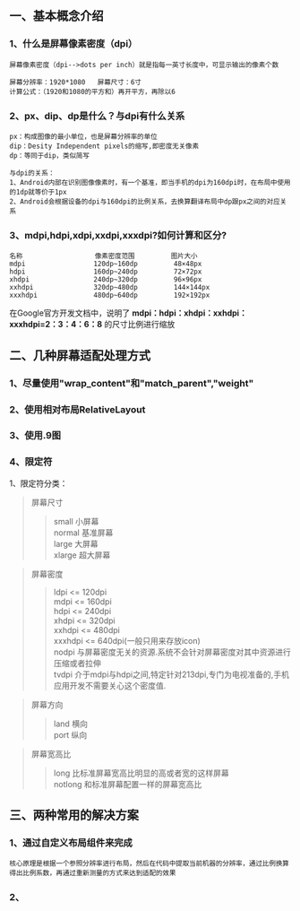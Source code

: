 ## 一、基本概念介绍
### 1、什么是屏幕像素密度（dpi）
	屏幕像素密度（dpi-->dots per inch）就是指每一英寸长度中，可显示输出的像素个数
	
	屏幕分辨率：1920*1080   屏幕尺寸：6寸
	计算公式：（1920和1080的平方和）再开平方，再除以6
### 2、px、dip、dp是什么？与dpi有什么关系
	px：构成图像的最小单位，也是屏幕分辨率的单位
	dip：Desity Independent pixels的缩写,即密度无关像素
	dp：等同于dip，类似简写
	
	与dpi的关系：
	1、Android内部在识别图像像素时，有一个基准，即当手机的dpi为160dpi时，在布局中使用的1dp就等价于1px
	2、Android会根据设备的dpi与160dpi的比例关系，去换算翻译布局中dp跟px之间的对应关系
	
### 3、mdpi,hdpi,xdpi,xxdpi,xxxdpi?如何计算和区分?

	名称                  像素密度范围         图片大小
	mdpi                 120dp~160dp         48×48px
	hdpi                 160dp~240dp         72×72px
	xhdpi                240dp~320dp         96×96px
	xxhdpi               320dp~480dp         144×144px
	xxxhdpi              480dp~640dp         192×192px

在Google官方开发文档中，说明了 **mdpi：hdpi：xhdpi：xxhdpi：xxxhdpi=2：3：4：6：8** 的尺寸比例进行缩放
## 二、几种屏幕适配处理方式
### 1、尽量使用"wrap_content"和"match_parent","weight"
### 2、使用相对布局RelativeLayout
### 3、使用.9图
### 4、限定符
1、限定符分类：
>屏幕尺寸    
>>small   小屏幕   
>>normal  基准屏幕   
>>large   大屏幕   
>>xlarge  超大屏幕

>屏幕密度
>>ldpi    <= 120dpi   
>>mdpi    <= 160dpi   
>>hdpi    <= 240dpi    
>>xhdpi   <= 320dpi   
>>xxhdpi  <= 480dpi   
>>xxxhdpi  <= 640dpi(一般只用来存放icon)   
>>nodpi   与屏幕密度无关的资源.系统不会针对屏幕密度对其中资源进行压缩或者拉伸   
>>tvdpi   介于mdpi与hdpi之间,特定针对213dpi,专门为电视准备的,手机应用开发不需要关心这个密度值.     

>屏幕方向    
>>land    横向   
>>port    纵向

>屏幕宽高比   
>>long    比标准屏幕宽高比明显的高或者宽的这样屏幕   
>>notlong 和标准屏幕配置一样的屏幕宽高比

## 三、两种常用的解决方案
### 1、通过自定义布局组件来完成
	核心原理是根据一个参照分辨率进行布局，然后在代码中提取当前机器的分辨率，通过比例换算得出比例系数，再通过重新测量的方式来达到适配的效果

### 2、
